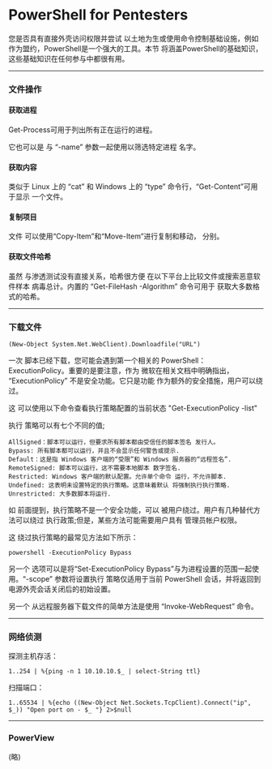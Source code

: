 # PowerShell for Pentesters

您是否具有直接外壳访问权限并尝试 以土地为生或使用命令控制基础设施，例如 作为盟约，PowerShell是一个强大的工具。本节 将涵盖PowerShell的基础知识，这些基础知识在任何参与中都很有用。

---

### 文件操作

#### 获取进程

Get-Process可用于列出所有正在运行的进程。

它也可以是 与 “-name” 参数一起使用以筛选特定进程 名字。

#### 获取内容

类似于 Linux 上的 “cat” 和 Windows 上的 “type” 命令行，“Get-Content”可用于显示 一个文件。

#### 复制项目

文件 可以使用“Copy-Item”和“Move-Item”进行复制和移动， 分别。

#### 获取文件哈希

虽然 与渗透测试没有直接关系，哈希很方便 在以下平台上比较文件或搜索恶意软件样本 病毒总计。内置的 “Get-FileHash -Algorithm” 命令可用于 获取大多数格式的哈希。

---

### 下载文件

    (New-Object System.Net.WebClient).Downloadfile("URL")

一次 脚本已经下载，您可能会遇到第一个相关的 PowerShell：ExecutionPolicy。重要的是要注意，作为 微软在相关文档中明确指出， “ExecutionPolicy” 不是安全功能。它只是功能 作为额外的安全措施，用户可以绕过。 

这 可以使用以下命令查看执行策略配置的当前状态 "Get-ExecutionPolicy -list"

执行 策略可以有七个不同的值;

    AllSigned：脚本可以运行，但要求所有脚本都由受信任的脚本签名 发行人。
    Bypass: 所有脚本都可以运行，并且不会显示任何警告或提示.
    Default：这是指 Windows 客户端的“受限”和 Windows 服务器的“远程签名”.
    RemoteSigned: 脚本可以运行，这不需要本地脚本 数字签名.
    Restricted: Windows 客户端的默认配置。允许单个命令 运行，不允许脚本.
    Undefined: 这表明未设置特定的执行策略。这意味着默认 将强制执行执行策略.
    Unrestricted: 大多数脚本将运行.

如 前面提到，执行策略不是一个安全功能，可以 被用户绕过。用户有几种替代方法可以绕过 执行政策;但是，某些方法可能需要用户具有 管理员帐户权限。

这 绕过执行策略的最常见方法如下所示：

    powershell -ExecutionPolicy Bypass

另一个 选项可以是将“Set-ExecutionPolicy Bypass”与为进程设置的范围一起使用。“-scope” 参数将设置执行 策略仅适用于当前 PowerShell 会话，并将返回到 电源外壳会话关闭后的初始设置。 

另一个 从远程服务器下载文件的简单方法是使用 “Invoke-WebRequest” 命令。

---

### 网络侦测

探测主机存活：

    1..254 | %{ping -n 1 10.10.10.$_ | select-String ttl}

扫描端口：

    1..65534 | %{echo ((New-Object Net.Sockets.TcpClient).Connect("ip", $_)) "Open port on - $_ "} 2>$null

---

### PowerView

(略)

